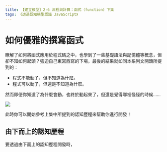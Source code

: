 ```yaml
---
title: 【建立模型】2-6 流程與計算：函式（function）下集
tags: 《透過認知模型認識 JavaScript》
---
```


# 如何優雅的撰寫函式

瞭解了如何將函式應用於程式碼之中，也學到了一些基礎語法與記憶體等概念，但卻不知如何起頭？強迫自己東寫西寫的下場，最後的結果就如同本系列文開頭所提到的：

- 程式不能動了，但不知道為什麼。
- 程式可以動了，但還是不知道為什麼。

然而即便你知道了為什麼會動，也終於動起來了，但還是覺得哪裡怪怪的時候……

![](https://i.imgur.com/3dAp4Vz.jpg)

此時你可以開始參考上集中所提到的認知歷程來幫助你進行開發！

## 由下而上的認知歷程

要透過由下而上的認知歷程開發時，



